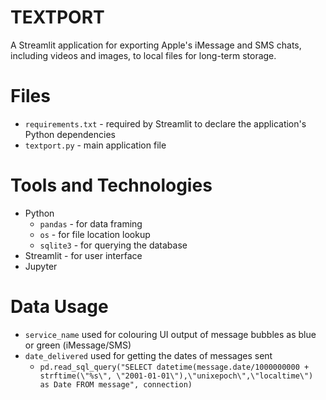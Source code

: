 # TEXTPORT

A Streamlit application for exporting Apple's iMessage and SMS chats, including videos and images, to local files for long-term storage.

# Files
* `requirements.txt` - required by Streamlit to declare the application's Python dependencies
* `textport.py` - main application file

# Tools and Technologies
* Python
    * `pandas` - for data framing
    * `os` - for file location lookup
    * `sqlite3` - for querying the database
* Streamlit - for user interface
* Jupyter
  
# Data Usage
* `service_name` used for colouring UI output of message bubbles as blue or green (iMessage/SMS)
* `date_delivered` used for getting the dates of messages sent
    * `pd.read_sql_query("SELECT datetime(message.date/1000000000 + strftime(\"%s\", \"2001-01-01\"),\"unixepoch\",\"localtime\") as Date FROM message", connection)`